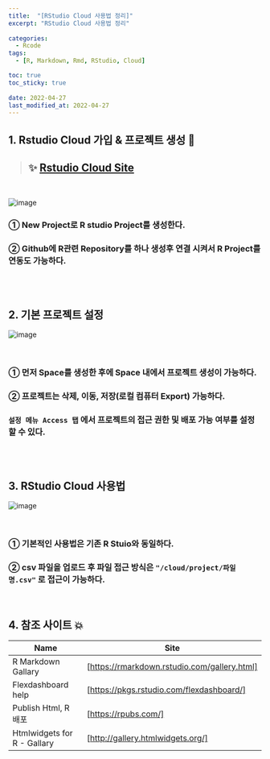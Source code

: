 ```yaml
---
title:  "[RStudio Cloud 사용법 정리]" 
excerpt: "RStudio Cloud 사용법 정리"
 
categories:
  - Rcode
tags:
  - [R, Markdown, Rmd, RStudio, Cloud]

toc: true
toc_sticky: true
 
date: 2022-04-27
last_modified_at: 2022-04-27
---
```


## 1. Rstudio Cloud 가입 & 프로젝트 생성 💫

> ## ✨ [Rstudio Cloud Site](https://rstudio.cloud/)

<br>

![image](https://user-images.githubusercontent.com/24688100/165420872-99be5207-9cc2-47e3-9b3e-77c702d25d88.png)

### ① New Project로 R studio Project를 생성한다.
### ② Github에 R관련 Repository를 하나 생성후 연결 시켜서 R Project를 연동도 가능하다.


<br>
<br>

## 2. 기본 프로젝트 설정

![image](https://user-images.githubusercontent.com/24688100/165420932-a9b76e23-b52d-4ef1-9d8a-ace2b89144f2.png)

<br>

### ① 먼저 Space를 생성한 후에 Space 내에서 프로젝트 생성이 가능하다.
### ② 프로젝트는 삭제, 이동, 저장(로컬 컴퓨터 Export) 가능하다.
###   `설정 메뉴 Access 탭` 에서 프로젝트의 접근 권한 및 배포 가능 여부를 설정 할 수 있다.

<br>
<br>

## 3. RStudio Cloud 사용법

![image](https://user-images.githubusercontent.com/24688100/165420994-45286229-0674-445d-b0c0-3867ef21079a.png)


<br>

### ① 기본적인 사용법은 기존 R Stuio와 동일하다.
### ② csv 파일을 업로드 후 파일 접근 방식은 `"/cloud/project/파일명.csv"` 로 접근이 가능하다.

<br>

## 4. 참조 사이트 💥


| Name | Site |
| ------ | ------ |
| R Markdown Gallary | [https://rmarkdown.rstudio.com/gallery.html] |
| Flexdashboard help | [https://pkgs.rstudio.com/flexdashboard/] |
| Publish Html, R 배포 | [https://rpubs.com/] |
| Htmlwidgets for R - Gallary | [http://gallery.htmlwidgets.org/] |


<br>

